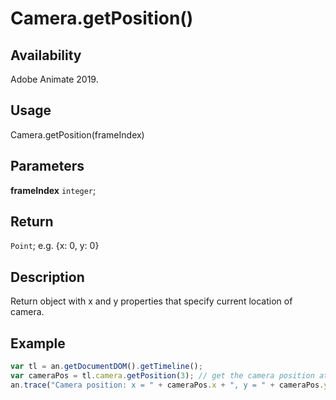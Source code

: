 # Camera.getPosition()

## Availability

Adobe Animate 2019.

## Usage

Camera.getPosition(frameIndex)

## Parameters

**frameIndex** `integer`;

## Return

`Point`; e.g. {x: 0, y: 0}

## Description

Return object with x and y properties that specify current location of camera.

## Example

```javascript
var tl = an.getDocumentDOM().getTimeline();
var cameraPos = tl.camera.getPosition(3); // get the camera position at 4th frame in timeline
an.trace("Camera position: x = " + cameraPos.x + ", y = " + cameraPos.y);
```
